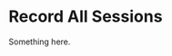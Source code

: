 [title]: # (Record All Sessions)
[tags]: # (XXX)
[priority]: # (5254)
# Record All Sessions
Something here.
